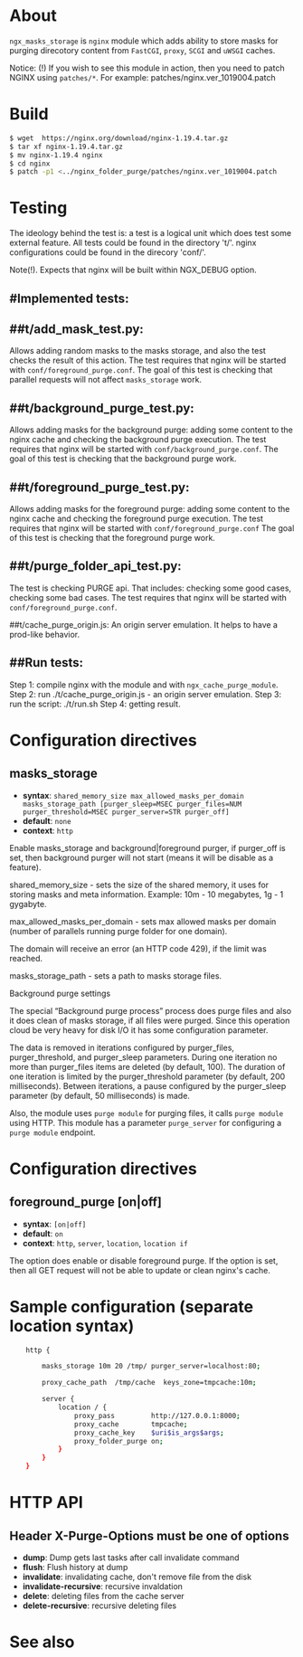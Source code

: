 About
=====
`ngx_masks_storage` is `nginx` module which adds ability to store masks
for purging direcotory content from `FastCGI`, `proxy`, `SCGI` and `uWSGI` caches.

Notice:
(!) If you wish to see this module in action, then you need to patch NGINX
using `patches/*`. For example: patches/nginx.ver_1019004.patch

Build
=====

```bash
$ wget  https://nginx.org/download/nginx-1.19.4.tar.gz
$ tar xf nginx-1.19.4.tar.gz
$ mv nginx-1.19.4 nginx
$ cd nginx
$ patch -p1 <../nginx_folder_purge/patches/nginx.ver_1019004.patch
```

Testing
=======
The ideology behind the test is: a test is a logical unit which does test some external feature.
All tests could be found in the directory 't/'. nginx configurations could be
found in the direcory 'conf/'.

Note(!). Expects that nginx will be built within NGX_DEBUG option.

#Implemented tests:
-------------------
##t/add_mask_test.py:
---------------------
Allows adding random masks to the masks storage, and also the test checks the result of this action.
The test requires that nginx will be started with `conf/foreground_purge.conf`.
The goal of this test is checking that parallel requests will not affect `masks_storage` work.

##t/background_purge_test.py:
-----------------------------
Allows adding masks for the background purge:
adding some content to the nginx cache and checking the background purge execution.
The test requires that nginx will be started with `conf/background_purge.conf`.
The goal of this test is checking that the background purge work. 

##t/foreground_purge_test.py:
-----------------------------
Allows adding masks for the foreground purge:
adding some content to the nginx cache and checking the foreground purge execution.
The test requires that nginx will be started with `conf/foreground_purge.conf`
The goal of this test is checking that the foreground purge work.

##t/purge_folder_api_test.py:
-----------------------------
The test is checking PURGE api. That includes: checking some good cases, checking some bad cases.
The test requires that nginx will be started with `conf/foreground_purge.conf`.

##t/cache_purge_origin.js:
An origin server emulation. It helps to have a prod-like behavior.

##Run tests:
------------
Step 1: compile nginx with the module and with `ngx_cache_purge_module`.
Step 2: run ./t/cache_purge_origin.js - an origin server emulation.
Step 3: run the script: ./t/run.sh
Step 4: getting result.

Configuration directives
========================
masks_storage
-----------------
* **syntax**: `shared_memory_size max_allowed_masks_per_domain masks_storage_path [purger_sleep=MSEC purger_files=NUM purger_threshold=MSEC purger_server=STR purger_off]`
* **default**: `none`
* **context**: `http`

Enable masks_storage and background|foreground purger, if purger_off is set,
then background purger will not start (means it will be disable as a feature).

shared_memory_size - sets the size of the shared memory, it uses for storing masks and meta information. Example: 10m - 10 megabytes, 1g - 1 gygabyte.

max_allowed_masks_per_domain - sets max allowed masks per domain (number of
parallels running purge folder for one domain).

The domain will receive an error (an HTTP code 429), if the limit was reached.

masks_storage_path - sets a path to masks storage files.

Background purge settings

The special “Background purge process” process does purge files and also it does
clean of masks storage, if all files were purged. Since this operation cloud be
very heavy for disk I/O it has some configuration parameter.

The data is removed in iterations configured by purger_files,
purger_threshold, and purger_sleep parameters. During one
iteration no more than purger_files items are deleted (by default, 100).
The duration of one iteration is limited by the purger_threshold parameter
(by default, 200 milliseconds). Between iterations, a pause configured by
the purger_sleep parameter (by default, 50 milliseconds) is made.

Also, the module uses `purge module` for purging files, it calls `purge module`
using HTTP. This module has a parameter `purge_server` for configuring a `purge
module` endpoint.

Configuration directives
========================
foreground_purge [on|off]
-----------------------------
* **syntax**: `[on|off]`
* **default**: `on`
* **context**: `http`, `server`, `location`, `location if`

The option does enable or disable foreground purge. If the option is set, then
all GET request will not be able to update or clean nginx's cache.

Sample configuration (separate location syntax)
===============================================
```bash
    http {

        masks_storage 10m 20 /tmp/ purger_server=localhost:80;

        proxy_cache_path  /tmp/cache  keys_zone=tmpcache:10m;

        server {
            location / {
                proxy_pass         http://127.0.0.1:8000;
                proxy_cache        tmpcache;
                proxy_cache_key    $uri$is_args$args;
                proxy_folder_purge on;
            }
        }
    }
```

HTTP API
========

Header **X-Purge-Options** must be one of options
-------------------------------------------------

* **dump**: Dump gets last tasks after call invalidate command
* **flush**: Flush history at dump
* **invalidate**: invalidating cache, don't remove file from the disk
* **invalidate-recursive**: recursive invaldation
* **delete**: deleting files from the cache server
* **delete-recursive**: recursive deleting files


See also
========
